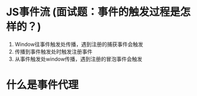 # JS事件流  (面试题：事件的触发过程是怎样的？)
1. Window往事件触发处传播，遇到注册的捕获事件会触发
2. 传播到事件触发处时触发注册事件
3. 从事件触发处window传播，遇到注册的冒泡事件会触发

# 什么是事件代理
